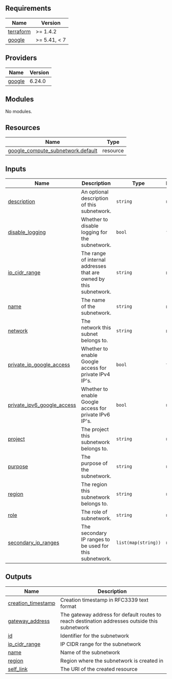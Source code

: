 <!-- BEGIN_TF_DOCS -->
## Requirements

| Name | Version |
|------|---------|
| <a name="requirement_terraform"></a> [terraform](#requirement\_terraform) | >= 1.4.2 |
| <a name="requirement_google"></a> [google](#requirement\_google) | >= 5.41, < 7 |

## Providers

| Name | Version |
|------|---------|
| <a name="provider_google"></a> [google](#provider\_google) | 6.24.0 |

## Modules

No modules.

## Resources

| Name | Type |
|------|------|
| [google_compute_subnetwork.default](https://registry.terraform.io/providers/hashicorp/google/latest/docs/resources/compute_subnetwork) | resource |

## Inputs

| Name | Description | Type | Default | Required |
|------|-------------|------|---------|:--------:|
| <a name="input_description"></a> [description](#input\_description) | An optional description of this subnetwork. | `string` | `null` | no |
| <a name="input_disable_logging"></a> [disable\_logging](#input\_disable\_logging) | Whether to disable logging for the subnetwork. | `bool` | `false` | no |
| <a name="input_ip_cidr_range"></a> [ip\_cidr\_range](#input\_ip\_cidr\_range) | The range of internal addresses that are owned by this subnetwork. | `string` | n/a | yes |
| <a name="input_name"></a> [name](#input\_name) | The name of the subnetwork. | `string` | n/a | yes |
| <a name="input_network"></a> [network](#input\_network) | The network this subnet belongs to. | `string` | n/a | yes |
| <a name="input_private_ip_google_access"></a> [private\_ip\_google\_access](#input\_private\_ip\_google\_access) | Whether to enable Google access for private IPv4 IP's. | `bool` | `true` | no |
| <a name="input_private_ipv6_google_access"></a> [private\_ipv6\_google\_access](#input\_private\_ipv6\_google\_access) | Whether to enable Google access for private IPv6 IP's. | `bool` | `null` | no |
| <a name="input_project"></a> [project](#input\_project) | The project this subnetwork belongs to. | `string` | `null` | no |
| <a name="input_purpose"></a> [purpose](#input\_purpose) | The purpose of the subnetwork. | `string` | `null` | no |
| <a name="input_region"></a> [region](#input\_region) | The region this subnetwork belongs to. | `string` | `null` | no |
| <a name="input_role"></a> [role](#input\_role) | The role of subnetwork. | `string` | `null` | no |
| <a name="input_secondary_ip_ranges"></a> [secondary\_ip\_ranges](#input\_secondary\_ip\_ranges) | The secondary IP ranges to be used for this subnetwork. | `list(map(string))` | `null` | no |

## Outputs

| Name | Description |
|------|-------------|
| <a name="output_creation_timestamp"></a> [creation\_timestamp](#output\_creation\_timestamp) | Creation timestamp in RFC3339 text format |
| <a name="output_gateway_address"></a> [gateway\_address](#output\_gateway\_address) | The gateway address for default routes to reach destination addresses outside this subnetwork |
| <a name="output_id"></a> [id](#output\_id) | Identifier for the subnetwork |
| <a name="output_ip_cidr_range"></a> [ip\_cidr\_range](#output\_ip\_cidr\_range) | IP CIDR range for the subnetwork |
| <a name="output_name"></a> [name](#output\_name) | Name of the subnetwork |
| <a name="output_region"></a> [region](#output\_region) | Region where the subnetwork is created in |
| <a name="output_self_link"></a> [self\_link](#output\_self\_link) | The URI of the created resource |
<!-- END_TF_DOCS -->
